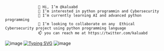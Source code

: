                    👋 Hi, I’m @kaluabd
                   👀 I’m interested in python programmin and Cybersecurity
                   🌱 I’m currently learning AI and advanced python programming
                   💞️ I’m looking to collaborate on any  Ethical Cybersecurity project using python programming language 
                   📫 you can reach me at https://twitter.com/kaluabd
![image](https://user-images.githubusercontent.com/42538124/166997835-97d3bb52-c513-40e2-8f2e-7d1b3daccbda.png)
[![Typing SVG](https://readme-typing-svg.herokuapp.com/?lines=I+Am+Kaleab;Ethical+Hacker;Security+Software+Developer)](https://git.io/typing-svg)
![image](https://user-images.githubusercontent.com/42538124/166999007-a37aa57c-3645-40cf-81ed-462828d5e59f.png)




